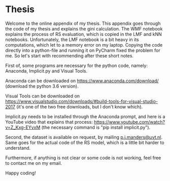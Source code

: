 # Thesis
Welcome to the online appendix of my thesis. This appendix goes through the code of my thesis and explains the gini calculation. The WMF notebook explains the process of RS evaluation, which is copied in the LMF and kNN notebooks. Unfortunately, the LMF notebook is a bit heavy in its computations, which let to a memory error on my laptop. Copying the code directly into a python-file and running it on PyCharm fixed the problem for me. So let's start with recommending after these short notes.

First of, some programs are necessary for the python code, namely: Anaconda, Implicit.py and Visual Tools.

Anaconda can be downloaded on https://www.anaconda.com/download/  (download the python 3.6 version).

Visual Tools can be downloaded on https://www.visualstudio.com/downloads/#build-tools-for-visual-studio-2017 (it's one of the two free downloads, but I don't know which).

Implicit.py needs to be installed through the Anaconda prompt, and here is a YouTube video that explains that process: https://www.youtube.com/watch?v=Z_Kxg-EYvxM (the necessary command is "pip install implicit.py").

Second, the dataset is available on request, by mailing p.j.manders@uvt.nl. Same goes for the actual code of the RS model, which is a little bit harder to understand.

Furthermore, if anything is not clear or some code is not working, feel free to contact me on my email.

Happy coding!
